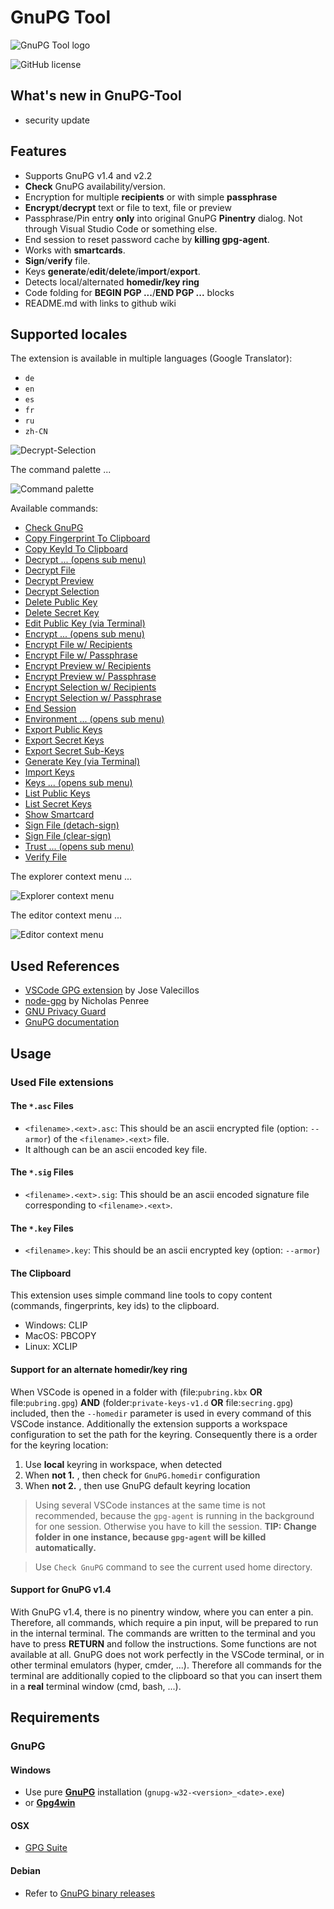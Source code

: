 # GnuPG Tool

![GnuPG Tool logo](https://raw.githubusercontent.com/heilingbrunner/vscode-gnupg-tool/master/images/vscode-gnupg-tool-logo.png)

![GitHub license](https://img.shields.io/badge/license-MIT-blue.svg)

## What's new in GnuPG-Tool

- security update

## Features

- Supports GnuPG v1.4 and v2.2
- __Check__ GnuPG availability/version.
- Encryption for multiple __recipients__ or with simple __passphrase__
- __Encrypt__/__decrypt__ text or file to text, file or preview
- Passphrase/Pin entry __only__ into original GnuPG __Pinentry__ dialog. Not through Visual Studio Code or something else.
- End session to reset password cache by __killing gpg-agent__.
- Works with __smartcards__.
- __Sign__/__verify__ file.
- Keys __generate__/__edit__/__delete__/__import__/__export__.
- Detects local/alternated __homedir/key ring__
- Code folding for __BEGIN PGP ...__/__END PGP ...__ blocks
- README.md with links to github wiki

## Supported locales

The extension is available in multiple languages (Google Translator):

- `de`
- `en`
- `es`
- `fr`
- `ru`
- `zh-CN`

![Decrypt-Selection](https://raw.githubusercontent.com/heilingbrunner/vscode-gnupg-tool/master/images/decryptselection.gif)

The command palette ...

![Command palette](https://raw.githubusercontent.com/heilingbrunner/vscode-gnupg-tool/master/images/command-palette.png)

Available commands:

- [Check GnuPG](https://github.com/heilingbrunner/vscode-gnupg-tool/wiki/Check-GnuPG)
- [Copy Fingerprint To Clipboard](https://github.com/heilingbrunner/vscode-gnupg-tool/wiki/Copy-Fingerprint-To-Clipboard)
- [Copy KeyId To Clipboard](https://github.com/heilingbrunner/vscode-gnupg-tool/wiki/Copy-KeyId-To-Clipboard)
- [Decrypt ... (opens sub menu)](https://github.com/heilingbrunner/vscode-gnupg-tool/wiki/Decrypt-...-(opens-sub-menu))
- [Decrypt File](https://github.com/heilingbrunner/vscode-gnupg-tool/wiki/Decrypt-File)
- [Decrypt Preview](https://github.com/heilingbrunner/vscode-gnupg-tool/wiki/Decrypt-Preview)
- [Decrypt Selection](https://github.com/heilingbrunner/vscode-gnupg-tool/wiki/Decrypt-Selection)
- [Delete Public Key](https://github.com/heilingbrunner/vscode-gnupg-tool/wiki/Delete-Public-Key)
- [Delete Secret Key](https://github.com/heilingbrunner/vscode-gnupg-tool/wiki/Delete-Secret-Key)
- [Edit Public Key (via Terminal)](https://github.com/heilingbrunner/vscode-gnupg-tool/wiki/Edit-Public-Key-(via-Terminal))
- [Encrypt ... (opens sub menu)](https://github.com/heilingbrunner/vscode-gnupg-tool/wiki/Encrypt-...-(opens-sub-menu))
- [Encrypt File w/ Recipients](https://github.com/heilingbrunner/vscode-gnupg-tool/wiki/Encrypt-File-w--Recipients)
- [Encrypt File w/ Passphrase](https://github.com/heilingbrunner/vscode-gnupg-tool/wiki/Encrypt-File-w--Passphrase)
- [Encrypt Preview w/ Recipients](https://github.com/heilingbrunner/vscode-gnupg-tool/wiki/Encrypt-Preview-w--Recipients)
- [Encrypt Preview w/ Passphrase](https://github.com/heilingbrunner/vscode-gnupg-tool/wiki/Encrypt-Preview-w--Passphrase)
- [Encrypt Selection w/ Recipients](https://github.com/heilingbrunner/vscode-gnupg-tool/wiki/Encrypt-Selection-w--Recipients)
- [Encrypt Selection w/ Passphrase](https://github.com/heilingbrunner/vscode-gnupg-tool/wiki/Encrypt-Selection-w--Passphrase)
- [End Session](https://github.com/heilingbrunner/vscode-gnupg-tool/wiki/End-Session)
- [Environment ... (opens sub menu)](https://github.com/heilingbrunner/vscode-gnupg-tool/wiki/Environment-...-(opens-sub-menu))
- [Export Public Keys](https://github.com/heilingbrunner/vscode-gnupg-tool/wiki/Export-Public-Keys)
- [Export Secret Keys](https://github.com/heilingbrunner/vscode-gnupg-tool/wiki/Export-Secret-Keys)
- [Export Secret Sub-Keys](https://github.com/heilingbrunner/vscode-gnupg-tool/wiki/Export-Secret-Sub-Keys)
- [Generate Key (via Terminal)](https://github.com/heilingbrunner/vscode-gnupg-tool/wiki/Generate-Key-(via-Terminal))
- [Import Keys](https://github.com/heilingbrunner/vscode-gnupg-tool/wiki/Import-Keys)
- [Keys ... (opens sub menu)](https://github.com/heilingbrunner/vscode-gnupg-tool/wiki/Keys-...-(opens-sub-menu))
- [List Public Keys](https://github.com/heilingbrunner/vscode-gnupg-tool/wiki/List-Public-Keys)
- [List Secret Keys](https://github.com/heilingbrunner/vscode-gnupg-tool/wiki/List-Secret-Keys)
- [Show Smartcard](https://github.com/heilingbrunner/vscode-gnupg-tool/wiki/Show-Smartcard)
- [Sign File (detach-sign)](https://github.com/heilingbrunner/vscode-gnupg-tool/wiki/Sign-File-(detach-sign))
- [Sign File (clear-sign)](https://github.com/heilingbrunner/vscode-gnupg-tool/wiki/Sign-File-(clear-sign))
- [Trust ... (opens sub menu)](https://github.com/heilingbrunner/vscode-gnupg-tool/wiki/Trust-...-(opens-sub-menu))
- [Verify File](https://github.com/heilingbrunner/vscode-gnupg-tool/wiki/Verify-File)

The explorer context menu ...

![Explorer context menu](https://raw.githubusercontent.com/heilingbrunner/vscode-gnupg-tool/master/images/explorer-context-menu.png)

The editor context menu ...

![Editor context menu](https://raw.githubusercontent.com/heilingbrunner/vscode-gnupg-tool/master/images/editor-context-menu.png)

## Used References

- [VSCode GPG extension](https://marketplace.visualstudio.com/items?itemName=jvalecillos.gpg) by Jose Valecillos
- [node-gpg](https://github.com/drudge/node-gpg) by Nicholas Penree
- [GNU Privacy Guard](https://en.wikipedia.org/wiki/GNU_Privacy_Guard)
- [GnuPG documentation](https://www.gnupg.org/documentation/manuals/gnupg/index.html#SEC_Contents) 

## Usage

### Used File extensions

#### The `*.asc` Files

- `<filename>.<ext>.asc`: This should be an ascii encrypted file (option: `--armor`) of the `<filename>.<ext>` file.
- It although can be an ascii encoded key file.

#### The `*.sig` Files

- `<filename>.<ext>.sig`: This should be an ascii encoded signature file corresponding to `<filename>.<ext>`.

#### The `*.key` Files

- `<filename>.key`: This should be an ascii encrypted key (option: `--armor`)

#### The Clipboard

This extension uses simple command line tools to copy content (commands, fingerprints, key ids) to the clipboard.

- Windows: CLIP
- MacOS: PBCOPY
- Linux: XCLIP

#### Support for an alternate homedir/key ring

When VSCode is opened in a folder with (file:`pubring.kbx` __OR__ file:`pubring.gpg`) __AND__ (folder:`private-keys-v1.d` __OR__ file:`secring.gpg`) included, then the `--homedir` parameter is used in every command of this VSCode instance.
Additionally the extension supports a workspace configuration to set the path for the keyring. Consequently there is a order for the keyring location:

1. Use __local__ keyring in workspace, when detected
2. When __not 1.__ , then check for `GnuPG.homedir` configuration
3. When __not 2.__ , then use GnuPG default keyring location

> Using several VSCode instances at the same time is not recommended, because the `gpg-agent` is running in the background for one session. Otherwise you have to kill the session. __TIP: Change folder in one instance, because `gpg-agent` will be killed automatically.__

> Use `Check GnuPG` command to see the current used home directory.

#### Support for GnuPG v1.4

With GnuPG v1.4, there is no pinentry window, where you can enter a pin. Therefore, all commands, which require a pin input, will be prepared to run in the internal terminal. The commands are written to the terminal and you have to press __RETURN__ and follow the instructions. Some functions are not available at all.
GnuPG does not work perfectly in the VSCode terminal, or in other terminal emulators (hyper, cmder, ...). Therefore all commands for the terminal are additionally copied to the clipboard so that you can insert them in a __real__ terminal window (cmd, bash, ...).

## Requirements

### GnuPG

#### Windows

- Use pure [__GnuPG__](https://www.gnupg.org/ftp/gcrypt/binary/) installation (`gnupg-w32-<version>_<date>.exe`)
- or [__Gpg4win__](https://www.gpg4win.de/)

#### OSX

- [GPG Suite](https://gpgtools.org/)

#### Debian

- Refer to [GnuPG binary releases](https://gnupg.org/download/)
